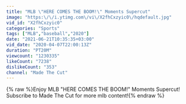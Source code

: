 ```yaml
---
title: "MLB \"HERE COMES THE BOOM!\" Moments Supercut"
image: "https:\/\/i.ytimg.com\/vi\/X2fhCxzyic0\/hqdefault.jpg"
vid_id: "X2fhCxzyic0"
categories: "Sports"
tags: ["MLB","baseball","2020"]
date: "2021-06-21T10:35:35+03:00"
vid_date: "2020-04-07T22:00:13Z"
duration: "PT20M"
viewcount: "1230335"
likeCount: "7238"
dislikeCount: "353"
channel: "Made The Cut"
---
```

{% raw %}Enjoy MLB &quot;HERE COMES THE BOOM!&quot; Moments Supercut! Subscribe to Made The Cut for more mlb content!{% endraw %}

